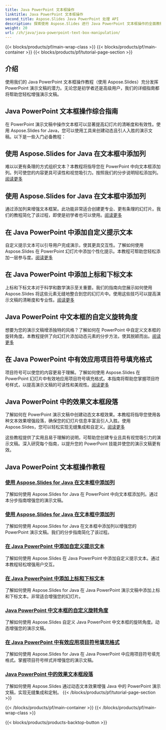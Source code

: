```yaml
---
title: Java PowerPoint 文本框操作
linktitle: Java PowerPoint 文本框操作
second_title: Aspose.Slides Java PowerPoint 处理 API
description: 探索使用 Aspose.Slides 进行 Java PowerPoint 文本框操作的全面教程。使用我们的指南逐步增强您的演示文稿。
weight: 20
url: /zh/java/java-powerpoint-text-box-manipulation/
---
```


{{< blocks/products/pf/main-wrap-class >}}
{{< blocks/products/pf/main-container >}}
{{< blocks/products/pf/tutorial-page-section >}}

## 介绍

使用我们的 Java PowerPoint 文本框操作教程（使用 Aspose.Slides）充分发挥 PowerPoint 演示文稿的潜力。无论您是初学者还是高级用户，我们的详细指南都将帮助您轻松增强演示文稿。

## Java PowerPoint 文本框操作综合指南

在 PowerPoint 演示文稿中操作文本框可以显著提高幻灯片的清晰度和有效性。使用 Aspose.Slides for Java，您可以使用工具来创建动态且引人入胜的演示文稿。以下是一些入门必备教程：

## 使用 Aspose.Slides for Java 在文本框中添加列
难以以更有条理的方式组织文本？本教程将指导您在 PowerPoint 中向文本框添加列。列可使您的内容更具可读性和视觉吸引力。按照我们的分步说明轻松添加列。[阅读更多](./add-column-in-text-boxes/)

## 使用 Aspose.Slides for Java 在文本框中添加列
通过添加列来增强文本框架。此功能非常适合创建更专业、更有条理的幻灯片。我们的教程简化了该过程，即使是初学者也可以使用。[阅读更多](./add-columns-in-text-frame/)

## 在 Java PowerPoint 中添加自定义提示文本
自定义提示文本可以引导用户完成演示，使其更具交互性。了解如何使用 Aspose.Slides 在 PowerPoint 幻灯片中添加个性化提示。本教程可帮助您轻松添加一层参与度。[阅读更多](./add-custom-prompt-text-java-powerpoint/)

## 在 Java PowerPoint 中添加上标和下标文本
上标和下标文本对于科学和数学演示至关重要。我们的指南向您展示如何使用 Aspose.Slides 将这些元素无缝地整合到您的幻灯片中。使用这些技巧可以提高演示文稿的清晰度和专业性。[阅读更多](./add-superscript-subscript-text-java-powerpoint/)

## Java PowerPoint 中文本框的自定义旋转角度
想要为您的演示文稿增添独特的风格？了解如何在 PowerPoint 中自定义文本框的旋转角度。本教程提供了向幻灯片添加动态元素的分步方法，使其脱颖而出。[阅读更多](./custom-rotation-angle-text-frame-java-powerpoint/)

## 在 Java PowerPoint 中有效应用项目符号填充格式
项目符号可以使您的内容更易于理解。了解如何使用 Aspose.Slides 在 PowerPoint 幻灯片中有效地应用项目符号填充格式。本指南将帮助您掌握项目符号样式，以提高演示文稿的可读性和美观性。[阅读更多](./apply-bullet-fill-format-java-powerpoint/)

## Java PowerPoint 中的效果文本框段落
了解如何在 PowerPoint 演示文稿中创建动态文本框效果。本教程将指导您使用各种文本效果增强段落，确保您的幻灯片信息丰富且引人入胜。使用 Aspose.Slides，您可以轻松实现无缝集成和自定义。[阅读更多](./effect-text-box-paragraph-java-powerpoint/)

这些教程提供了实用且易于理解的说明，可帮助您创建专业且具有视觉吸引力的演示文稿。深入研究每个指南，以提升您的 PowerPoint 技能并使您的演示文稿更有效。
## Java PowerPoint 文本框操作教程
### [使用 Aspose.Slides for Java 在文本框中添加列](./add-column-in-text-boxes/)
了解如何使用 Aspose.Slides for Java 在 PowerPoint 中向文本框添加列。通过本分步指南增强您的演示文稿。
### [使用 Aspose.Slides for Java 在文本框中添加列](./add-columns-in-text-frame/)
了解如何使用 Aspose.Slides for Java 在文本框中添加列以增强您的 PowerPoint 演示文稿。我们的分步指南简化了该过程。
### [在 Java PowerPoint 中添加自定义提示文本](./add-custom-prompt-text-java-powerpoint/)
了解如何使用 Aspose.Slides 在 Java PowerPoint 中添加自定义提示文本。通过本教程轻松增强用户交互。
### [在 Java PowerPoint 中添加上标和下标文本](./add-superscript-subscript-text-java-powerpoint/)
了解如何使用 Aspose.Slides for Java 在 Java PowerPoint 演示文稿中添加上标和下标文本。非常适合增强您的幻灯片。
### [Java PowerPoint 中文本框的自定义旋转角度](./custom-rotation-angle-text-frame-java-powerpoint/)
了解如何使用 Aspose.Slides 自定义 Java PowerPoint 中文本框的旋转角度。动态增强您的演示文稿。
### [在 Java PowerPoint 中有效应用项目符号填充格式](./apply-bullet-fill-format-java-powerpoint/)
了解如何使用 Aspose.Slides for Java 在 Java PowerPoint 中应用项目符号填充格式。掌握项目符号样式并增强您的演示文稿。
### [Java PowerPoint 中的效果文本框段落](./effect-text-box-paragraph-java-powerpoint/)
了解如何使用 Aspose.Slides 通过动态文本效果增强 Java 中的 PowerPoint 演示文稿，实现无缝集成和定制。
{{< /blocks/products/pf/tutorial-page-section >}}

{{< /blocks/products/pf/main-container >}}
{{< /blocks/products/pf/main-wrap-class >}}

{{< blocks/products/products-backtop-button >}}
